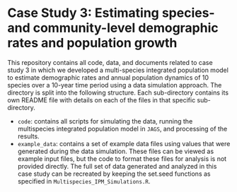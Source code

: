 # Case Study 3: Estimating species- and community-level demographic rates and population growth 

This repository contains all code, data, and documents related to case study 3 in which we developed a multi-species integrated population model to estimate demographic rates and annual population dynamics of 10 species over a 10-year time period using a data simulation approach. The directory is split into the following structure. Each sub-directory contains its own README file with details on each of the files in that specific sub-directory.

+ `code`: contains all scripts for simulating the data, running the multispecies integrated population model in `JAGS`, and processing of the results.
+ `example_data`: contains a set of example data files using values that were generated during the data simulation. These files can be viewed as example input files, but the code to format these files for analysis is not provided directly. The full set of data generated and analyzed in this case study can be recreated by keeping the set.seed functions as specified in `Multispecies_IPM_Simulations.R`.
